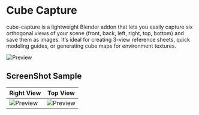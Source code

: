 # Cube Capture

cube-capture is a lightweight Blender addon that lets you easily capture six orthogonal views of your scene (front, back, left, right, top, bottom) and save them as images.
It’s ideal for creating 3-view reference sheets, quick modeling guides, or generating cube maps for environment textures.

![Preview](panel_capture.png)

## ScreenShot Sample

| Right View                       | Top View                           |
| -------------------------------- | ---------------------------------- |
| ![Preview](cube_capture_top.png) | ![Preview](cube_capture_right.png) |
